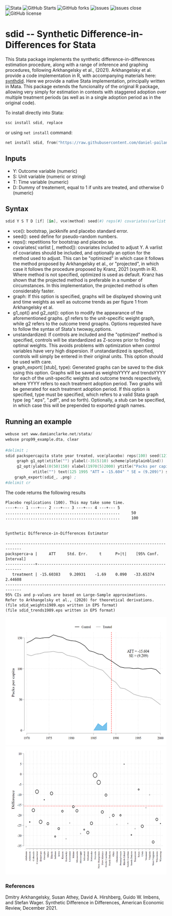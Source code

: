 ![Stata](https://img.shields.io/badge/stata-2013-green) ![GitHub Starts](https://img.shields.io/github/stars/Daniel-Pailanir/sdid?style=social) ![GitHub forks](https://img.shields.io/github/forks/Daniel-Pailanir/sdid?style=social) ![issues](https://img.shields.io/github/issues/Daniel-Pailanir/sdid) ![issues close](https://img.shields.io/github/issues-closed/Daniel-Pailanir/sdid) ![GitHub license](https://img.shields.io/github/license/Daniel-Pailanir/sdid)

# sdid -- Synthetic Difference-in-Differences for Stata

This Stata package implements the synthetic difference-in-differences estimation procedure, along with a range of inference and graphing procedures, following Arkhangelsky et al., (2021).  Arkhangelsky et al. provide a code implementation in R, with accompanying materials here: [synthdid](https://synth-inference.github.io/synthdid/). 
Here we provide a native Stata implementation, principally written in Mata.  This package extends the funcionality of the original R package, allowing very simply for estimation in contexts with staggered adoption over multiple treatment periods (as well as in a single adoption period as in the original code). 

To install directly into Stata:
```s
ssc install sdid, replace
```
or using ```net install``` command:
```s
net install sdid, from("https://raw.githubusercontent.com/daniel-pailanir/sdid/master") replace
```
## Inputs
+ Y: Outcome variable (numeric)
+ S: Unit variable (numeric or string)
+ T: Time variable (numeric)
+ D: Dummy of treatement, equal to 1 if units are treated, and otherwise 0 (numeric)

## Syntax
```s
sdid Y S T D [if] [in], vce(method) seed(#) reps(#) covariates(varlist [, method]) graph g1_opt(string) g2_opt(string) unstandardized graph_export([stub] , type)
```
+ vce(): bootstrap, jackknife and placebo standard error.
+ seed(): seed define for pseudo-random numbers.
+ reps(): repetitions for bootstrap and placebo se.
+ covariates(  varlist [, method]): covariates included to adjust Y.  A varlist of covariates should be included, and optionally an option for the method used to adjust.  This can be "optimized" in which case it follows the method proposed by Arkhangelsky et al., or "projected", in which case it follows the procedure proposed by Kranz, 2021 (xsynth in R).  Where method is not specified, optimized is used as default.  Kranz has shown that the projected method is preferable in a number of circumstances.  In this implementation, the projected method is often considerably faster.
+ graph: If this option is specified, graphs will be displayed showing unit and time weights as well as outcome trends as per figure 1 from Arkhangelsky et al.
+ g1_opt() and g2_opt(): option to modify the appearance of the aforementioned graphs.  g1 refers to the unit-specific weight graph, while g2 refers to the outcome trend groaphs. Options requested have to follow the syntax of Stata's twoway_options.
+ unstandardized: If controls are included and the "optimized" method is specified, controls will be standardized as Z-scores prior to finding optimal weights.  This avoids problems with optimization when control variables have very high dispersion.  If unstandardized is specified, controls will simply be entered in their original units.  This option should be used with care.
+ graph_export( [stub], type): Generated graphs can be saved to the disk using this option.  Graphs will be saved as weightsYYYY and trendsYYYY for each of the unit-specific weights and outcome trends respectively, where YYYY refers to each treatment adoption period.  Two graphs will be generated for each treatment adoption period.  If this option is specified, type must be specified, which refers to a valid Stata graph type (eg ".eps", ".pdf", and so forth).  Optionally, a stub can be specified, in which case this will be prepended to exported graph names. 

## Running an example
```s
webuse set www.damianclarke.net/stata/
webuse prop99_example.dta, clear

#delimit ;
sdid packspercapita state year treated, vce(placebo) reps(100) seed(1213) 
     graph g1_opt(xtitle("") ylabel(-35(5)10) scheme(plotplainblind)) 
     g2_opt(ylabel(0(50)150) xlabel(1970(5)2000) ytitle("Packs per capita") 
            xtitle("") text(125 1995 "ATT = -15.604" " SE = (9.209)") scheme(plotplainblind))
    graph_export(sdid_, .png) ;
#delimit cr
```

The code returns the following results

```
Placebo replications (100). This may take some time.
----+--- 1 ---+--- 2 ---+--- 3 ---+--- 4 ---+--- 5
..................................................     50
..................................................     100


Synthetic Difference-in-Differences Estimator

-----------------------------------------------------------------------------
packsperca~a |     ATT     Std. Err.     t      P>|t|    [95% Conf. Interval]
-------------+---------------------------------------------------------------
   treatment | -15.60383    9.20931    -1.69    0.090   -33.65374     2.44608
-----------------------------------------------------------------------------
95% CIs and p-values are based on Large-Sample approximations.
Refer to Arkhangelsky et al., (2020) for theoretical derivations.
(file sdid_weights1989.eps written in EPS format)
(file sdid_trends1989.eps written in EPS format)
```

<img src="https://github.com/Daniel-Pailanir/sdid/blob/main/graphs/sdid_trends1989.png" width="600" height="400">
<img src="https://github.com/Daniel-Pailanir/sdid/blob/main/graphs/sdid_weights1989.png" width="600" height="400">

### References
Dmitry Arkhangelsky, Susan Athey, David A. Hirshberg, Guido W. Imbens, and Stefan Wager. Synthetic Difference in Differences, American Economic Review, December 2021.
